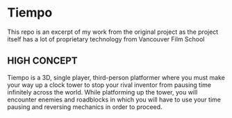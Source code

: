 # Tiempo
This repo is an excerpt of my work from the original project as the project itself has a lot of proprietary technology from Vancouver Film School

## **HIGH CONCEPT**

Tiempo is a 3D, single player, third-person platformer where you must make your way up a clock tower to stop your rival inventor from pausing time infinitely across the world. While platforming up the tower, you will encounter enemies and roadblocks in which you will have to use your time pausing and reversing mechanics in order to proceed.
